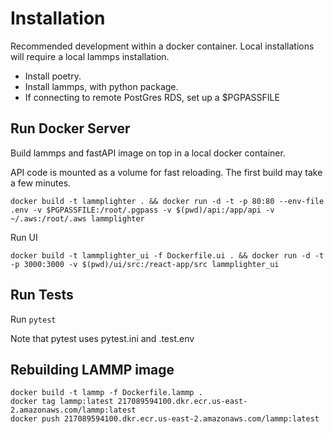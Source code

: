 # Installation

Recommended development within a docker container. Local installations will require a local lammps installation.

- Install poetry.
- Install lammps, with python package.
- If connecting to remote PostGres RDS, set up a $PGPASSFILE

## Run Docker Server
Build lammps and fastAPI image on top in a local docker container. 

API code is mounted as a volume for fast reloading. The first build may take a few minutes.

```
docker build -t lammplighter . && docker run -d -t -p 80:80 --env-file .env -v $PGPASSFILE:/root/.pgpass -v $(pwd)/api:/app/api -v ~/.aws:/root/.aws lammplighter
```

Run UI
```
docker build -t lammplighter_ui -f Dockerfile.ui . && docker run -d -t -p 3000:3000 -v $(pwd)/ui/src:/react-app/src lammplighter_ui
```

## Run Tests
Run
```pytest```

Note that pytest uses pytest.ini and .test.env

## Rebuilding LAMMP image
```
docker build -t lammp -f Dockerfile.lammp .
docker tag lammp:latest 217089594100.dkr.ecr.us-east-2.amazonaws.com/lammp:latest
docker push 217089594100.dkr.ecr.us-east-2.amazonaws.com/lammp:latest
```
